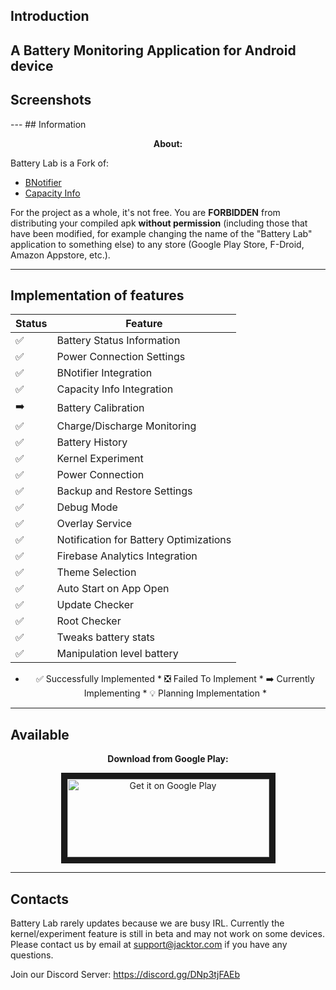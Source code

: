 
## Introduction
   A Battery Monitoring Application for Android device
---
## Screenshots
<div style="center" style="display:flex;">
 
</div>
---
## Information
<p align="center">
<b>About:</b>
</p>

Battery Lab is a Fork of:
- <a href="https://github.com/jacktor-stan/BNotifier">BNotifier</a>
- <a href="https://github.com/Ph03niX-X/CapacityInfo">Capacity Info</a>

For the project as a whole, it's not free. You are <b>FORBIDDEN</b> from distributing your compiled apk <b>without permission</b> (including those that have been modified, for example changing the name of the "Battery Lab" application to something else) to any store (Google Play Store, F-Droid, Amazon Appstore, etc.).

---

## Implementation of features
<div align="center">

| Status | Feature                                  |
|--------|------------------------------------------|
|   ✅   | Battery Status Information               |
|   ✅   | Power Connection Settings                |
|   ✅   | BNotifier Integration                    |
|   ✅   | Capacity Info Integration                |
|   ➡️   | Battery Calibration                      |
|   ✅   | Charge/Discharge Monitoring              |
|   ✅   | Battery History                          |
|   ✅   | Kernel Experiment                        |
|   ✅   | Power Connection                         |
|   ✅   | Backup and Restore Settings              |
|   ✅   | Debug Mode                               |
|   ✅   | Overlay Service                          |
|   ✅   | Notification for Battery Optimizations   |
|   ✅   | Firebase Analytics Integration           |
|   ✅   | Theme Selection                          |
|   ✅   | Auto Start on App Open                   |
|   ✅   | Update Checker                           |
|   ✅   | Root Checker 																											 |
|   ✅   | Tweaks battery stats 																			 |
|   ✅   | Manipulation level battery 													 |

* ✅ Successfully Implemented * ❎ Failed To Implement * ➡️ Currently Implementing * 💡 Planning Implementation *
</div>

---
## Available
<p align="center">
 <b>Download from Google Play:</b>
</p>

<p align="center">
<a href="https://play.google.com/store/apps/details?id=com.jacktor.batterylab">
<img src="https://play.google.com/intl/en_us/badges/images/generic/en_badge_web_generic.png" alt="Get it on Google Play" width="323" height="125" style="border: 10px solid;"/></a></p>

---
## Contacts
Battery Lab rarely updates because we are busy IRL.
Currently the kernel/experiment feature is still in beta and may not work on some devices.
Please contact us by email at support@jacktor.com if you have any questions.

Join our Discord Server: https://discord.gg/DNp3tjFAEb
